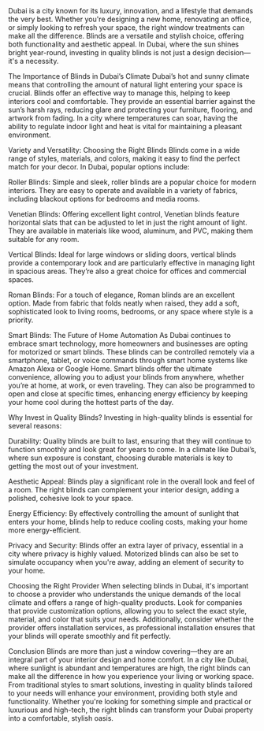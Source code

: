 <title>Enhancing Your Space with Stylish Blinds in Dubai</title>
Dubai is a city known for its luxury, innovation, and a lifestyle that demands the very best. Whether you're designing a new home, renovating an office, or simply looking to refresh your space, the right window treatments can make all the difference. Blinds are a versatile and stylish choice, offering both functionality and aesthetic appeal. In Dubai, where the sun shines bright year-round, investing in quality blinds is not just a design decision&mdash;it's a necessity.</p>

<p>The Importance of Blinds in Dubai&rsquo;s Climate Dubai&rsquo;s hot and sunny climate means that controlling the amount of natural light entering your space is crucial. Blinds offer an effective way to manage this, helping to keep interiors cool and comfortable. They provide an essential barrier against the sun&rsquo;s harsh rays, reducing glare and protecting your furniture, flooring, and artwork from fading. In a city where temperatures can soar, having the ability to regulate indoor light and heat is vital for maintaining a pleasant environment.</p>

<p>Variety and Versatility: Choosing the Right Blinds Blinds come in a wide range of styles, materials, and colors, making it easy to find the perfect match for your decor. In Dubai, popular options include:</p>

<p>Roller Blinds: Simple and sleek, roller blinds are a popular choice for modern interiors. They are easy to operate and available in a variety of fabrics, including blackout options for bedrooms and media rooms.</p>

<p>Venetian Blinds: Offering excellent light control, Venetian blinds feature horizontal slats that can be adjusted to let in just the right amount of light. They are available in materials like wood, aluminum, and PVC, making them suitable for any room.</p>

<p>Vertical Blinds: Ideal for large windows or sliding doors, vertical blinds provide a contemporary look and are particularly effective in managing light in spacious areas. They&rsquo;re also a great choice for offices and commercial spaces.</p>

<p>Roman Blinds: For a touch of elegance, Roman blinds are an excellent option. Made from fabric that folds neatly when raised, they add a soft, sophisticated look to living rooms, bedrooms, or any space where style is a priority.</p>

<p>Smart Blinds: The Future of Home Automation As Dubai continues to embrace smart technology, more homeowners and businesses are opting for motorized or smart blinds. These blinds can be controlled remotely via a smartphone, tablet, or voice commands through smart home systems like Amazon Alexa or Google Home. Smart blinds offer the ultimate convenience, allowing you to adjust your blinds from anywhere, whether you&rsquo;re at home, at work, or even traveling. They can also be programmed to open and close at specific times, enhancing energy efficiency by keeping your home cool during the hottest parts of the day.</p>

<p>Why Invest in Quality Blinds? Investing in high-quality blinds is essential for several reasons:</p>

<p>Durability: Quality blinds are built to last, ensuring that they will continue to function smoothly and look great for years to come. In a climate like Dubai&rsquo;s, where sun exposure is constant, choosing durable materials is key to getting the most out of your investment.</p>

<p>Aesthetic Appeal: Blinds play a significant role in the overall look and feel of a room. The right blinds can complement your interior design, adding a polished, cohesive look to your space.</p>

<p>Energy Efficiency: By effectively controlling the amount of sunlight that enters your home, blinds help to reduce cooling costs, making your home more energy-efficient.</p>

<p>Privacy and Security: Blinds offer an extra layer of privacy, essential in a city where privacy is highly valued. Motorized blinds can also be set to simulate occupancy when you're away, adding an element of security to your home.</p>

<p>Choosing the Right Provider When selecting blinds in Dubai, it's important to choose a provider who understands the unique demands of the local climate and offers a range of high-quality products. Look for companies that provide customization options, allowing you to select the exact style, material, and color that suits your needs. Additionally, consider whether the provider offers installation services, as professional installation ensures that your blinds will operate smoothly and fit perfectly.</p>

<p>Conclusion Blinds are more than just a window covering&mdash;they are an integral part of your interior design and home comfort. In a city like Dubai, where sunlight is abundant and temperatures are high, the right blinds can make all the difference in how you experience your living or working space. From traditional styles to smart solutions, investing in quality blinds tailored to your needs will enhance your environment, providing both style and functionality. Whether you're looking for something simple and practical or luxurious and high-tech, the right blinds can transform your Dubai property into a comfortable, stylish oasis.</p>

